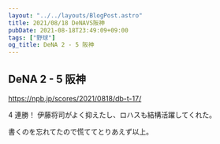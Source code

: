 ```yaml
---
layout: "../../layouts/BlogPost.astro"
title: 2021/08/18 DeNAVS阪神
pubDate: 2021-08-18T23:49:09+09:00
tags: ["野球"]
og_title: DeNA 2 - 5 阪神
---
```


## DeNA 2 - 5 阪神

https://npb.jp/scores/2021/0818/db-t-17/

4 連勝！ 伊藤将司がよく抑えたし、ロハスも結構活躍してくれた。

書くのを忘れてたので慌ててとりあえず以上。
